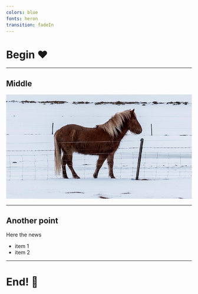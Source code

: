 ```yaml
---
colors: blue
fonts: heron
transition: fadeIn
---
```


# Begin :heart:

---

## Middle

![](assets/image.jpg)


---

<!--
steps: li
notes: This is a presenter note 2!
-->

## Another point

Here the news

- item 1
- item 2

---

# End! :pizza: